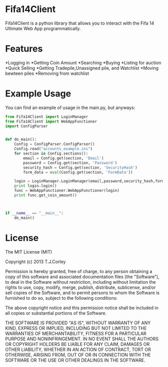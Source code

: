 Fifa14Client
===========
Fifa14Client is a python library that allows you to interact with the Fifa 14 Ultimate Web App programmatically.

Features
=========
*Logging in
*Getting Coin Amount
*Searching
*Buying
*Listing for auction
*Quick Selling
*Getting Tradepile,Unassigned pile, and Watchlist
*Moving bewteen piles
*Removing from watchlist

Example Usage
===========
You can find an example of usage in the main.py, but anyways:

```python
from Fifa14Client import LoginManager
from Fifa14Client import WebAppFunctioner
import ConfigParser


def do_main():
    Config = ConfigParser.ConfigParser()
    Config.read("accounts_example.ini")
    for section in Config.sections():
        email = Config.get(section, 'Email')
        password = Config.get(section, 'Password')
        security_hash = Config.get(section, 'SecurityHash')
        form_data = eval(Config.get(section, 'FormData'))

    login = LoginManager.LoginManager(email,password,security_hash,form_data)
    print login.login()
    func = WebAppFunctioner.WebAppFunctioner(login)
    print func.get_coin_amount()



if __name__ == "__main__":
    do_main()
```

License
===========
The MIT License (MIT)

Copyright (c) 2013 T.J.Corley

Permission is hereby granted, free of charge, to any person obtaining a copy
of this software and associated documentation files (the "Software"), to deal
in the Software without restriction, including without limitation the rights
to use, copy, modify, merge, publish, distribute, sublicense, and/or sell
copies of the Software, and to permit persons to whom the Software is
furnished to do so, subject to the following conditions:

The above copyright notice and this permission notice shall be included in
all copies or substantial portions of the Software.

THE SOFTWARE IS PROVIDED "AS IS", WITHOUT WARRANTY OF ANY KIND, EXPRESS OR
IMPLIED, INCLUDING BUT NOT LIMITED TO THE WARRANTIES OF MERCHANTABILITY,
FITNESS FOR A PARTICULAR PURPOSE AND NONINFRINGEMENT. IN NO EVENT SHALL THE
AUTHORS OR COPYRIGHT HOLDERS BE LIABLE FOR ANY CLAIM, DAMAGES OR OTHER
LIABILITY, WHETHER IN AN ACTION OF CONTRACT, TORT OR OTHERWISE, ARISING FROM,
OUT OF OR IN CONNECTION WITH THE SOFTWARE OR THE USE OR OTHER DEALINGS IN
THE SOFTWARE.
